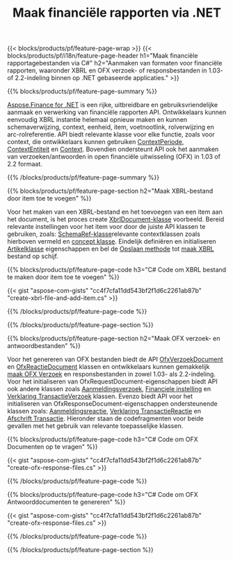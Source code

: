 ﻿---
title: Maak financiële rapporten via .NET
url: /nl/net/create/
description:  C# code om financiële rapporten te maken in XBRL en OFX verzoek- of antwoordbestanden via de .NET-bibliotheek.
---
{{< blocks/products/pf/feature-page-wrap >}}
{{< blocks/products/pf/i18n/feature-page-header h1="Maak financiële rapportagebestanden via C#" h2="Aanmaken van formaten voor financiële rapporten, waaronder XBRL en OFX verzoek- of responsbestanden in 1.03- of 2.2-indeling binnen op .NET gebaseerde applicaties." >}}

{{% blocks/products/pf/feature-page-summary %}}

[Aspose.Finance for .NET](https://products.aspose.com/finance/net/) is een rijke, uitbreidbare en gebruiksvriendelijke aanmaak en verwerking van financiële rapporten API. Ontwikkelaars kunnen eenvoudig XBRL instantie helemaal opnieuw maken en kunnen schemaverwijzing, context, eenheid, item, voetnootlink, rolverwijzing en 
arc-rolreferentie. API biedt relevante klasse voor elke functie, zoals voor context, die ontwikkelaars kunnen gebruiken [ContextPeriode](https://apireference.aspose.com/finance/net/aspose.finance.xbrl/contextperiod), [ContextEntiteit](https://apireference.aspose.com/finance/net/aspose.finance.xbrl/contextentity) en [Context](https://apireference.aspose.com/finance/net/aspose.finance.xbrl/context). 
Bovendien ondersteunt API ook het aanmaken van verzoeken/antwoorden in open financiële uitwisseling (OFX) in 1.03 of 2.2 formaat.

{{% /blocks/products/pf/feature-page-summary %}}

{{% blocks/products/pf/feature-page-section h2="Maak XBRL-bestand door item toe te voegen" %}}

Voor het maken van een XBRL-bestand en het toevoegen van een item aan het document, is het proces create [XbrlDocument-klasse](https://apireference.aspose.com/finance/net/aspose.finance.xbrl/xbrldocument) voorbeeld. Bereid relevante instellingen voor het item voor door de juiste API klassen te gebruiken, zoals: [SchemaRef-klasse](https://apireference.aspose.com/finance/net/aspose.finance.xbrl/schemaref)relevante contextklassen zoals hierboven vermeld en [concept klasse](https://apireference.aspose.com/finance/net/aspose.finance.xbrl/concept). Eindelijk definiëren en initialiseren [Artikelklasse](https://apireference.aspose.com/finance/net/aspose.finance.xbrl/item) eigenschappen en bel de [Opslaan methode](https://apireference.aspose.com/finance/net/aspose.finance.xbrl.xbrldocument/save/methods/1) tot [maak XBRL](https://products.aspose.com/finance/net/create/xbrl/) bestand op schijf.

{{% blocks/products/pf/feature-page-code h3="C# Code om XBRL bestand te maken door item toe te voegen" %}}

{{< gist "aspose-com-gists" "cc4f7cfa11dd543bf2f1d6c2261ab87b" "create-xbrl-file-and-add-item.cs" >}} 

{{% /blocks/products/pf/feature-page-code %}}

{{% /blocks/products/pf/feature-page-section %}}

{{% blocks/products/pf/feature-page-section h2="Maak OFX verzoek- en antwoordbestanden" %}}


Voor het genereren van OFX bestanden biedt de API [OfxVerzoekDocument](https://apireference.aspose.com/finance/net/aspose.finance.ofx/ofxrequestdocument) en [OfxReactieDocument](https://apireference.aspose.com/finance/net/aspose.finance.ofx/ofxresponsedocument) klassen en ontwikkelaars kunnen gemakkelijk [maak OFX Verzoek](https://products.aspose.com/finance/net/create/ofx-request/) en responsbestanden in zowel 1.03- als 2.2-indeling. Voor het initialiseren van OfxRequestDocument-eigenschappen biedt API ook andere klassen zoals [Aanmeldingsverzoek](https://apireference.aspose.com/finance/net/aspose.finance.ofx.signon/signonrequest), [Financiele instelling](https://apireference.aspose.com/finance/net/aspose.finance.ofx.signon/financialinstitution) en [Verklaring TransactieVerzoek](https://apireference.aspose.com/finance/net/aspose.finance.ofx.bank/statementtransactionrequest) klassen. Evenzo biedt API voor het initialiseren van OfxResponseDocument-eigenschappen ondersteunende klassen zoals: [Aanmeldingsreactie](https://apireference.aspose.com/finance/net/aspose.finance.ofx.signon/signonresponse),  [Verklaring TransactieReactie](https://apireference.aspose.com/finance/net/aspose.finance.ofx.bank/statementtransactionresponse) en [Afschrift Transactie](https://apireference.aspose.com/finance/net/aspose.finance.ofx/statementtransaction). Hieronder staan de codefragmenten voor beide gevallen met het gebruik van relevante toepasselijke klassen.

{{% blocks/products/pf/feature-page-code h3="C# Code om OFX Documenten op te vragen" %}}

{{< gist "aspose-com-gists" "cc4f7cfa11dd543bf2f1d6c2261ab87b" "create-ofx-response-files.cs" >}} 

{{% /blocks/products/pf/feature-page-code %}}

{{% blocks/products/pf/feature-page-code h3="C# Code om OFX Antwoorddocumenten te genereren" %}}

{{< gist "aspose-com-gists" "cc4f7cfa11dd543bf2f1d6c2261ab87b" "create-ofx-response-files.cs" >}} 

{{% /blocks/products/pf/feature-page-code %}}

{{% /blocks/products/pf/feature-page-section %}}